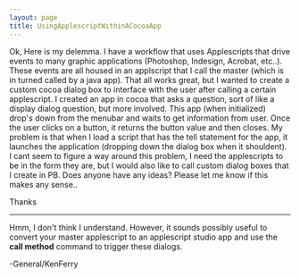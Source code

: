 ```yaml
---
layout: page
title: UsingApplescriptWithinACocoaApp
---
```


Ok, Here is my delemma. I have a workflow that uses Applescripts that drive events to many graphic applications (Photoshop, Indesign, Acrobat, etc..). These events are all housed in an applscript that I call the master (which is in turned called by a java app). That all works great, but I wanted to create a custom cocoa dialog box to interface with the user after calling a certain applescript. I created an app in cocoa that asks a question, sort of like a display dialog question, but more involved. This app (when initialized) drop's down from the menubar and waits to get information from user. Once the user clicks on a button, it returns the button value and then closes. My problem is that when I load a script that has the tell statement for the app, it launches the application (dropping down the dialog box when it shouldent). I cant seem to figure a way around this problem, I need the applescripts to be in the form they are, but I would also like to call custom dialog boxes that I create in PB. Does anyone have any ideas? Please let me know if this makes any sense..

Thanks

----

Hmm, I don't think I understand.  However, it sounds possibly useful to convert your master applescript to an applescript studio app and use the **call method** command to trigger these dialogs.

-General/KenFerry
